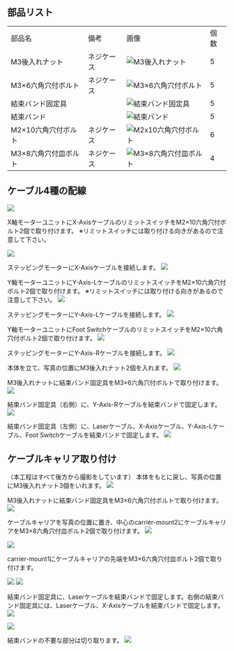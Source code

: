 ## 部品リスト
<table class="packing-list">
<tbody>
<tr>
<td>部品名</td>
<td>備考</td>
<td class="packing-img">画像</td>
<td>個数</td>
</tr>
<tr>
<td>M3後入れナット</td>
<td>ネジケース</td>
<td><img src="./images/08/kp8-2.jpg" alt="M3後入れナット"></td>
<td>5</td>
</tr>
<tr>
<td>M3&times;6六角穴付ボルト</td>
<td>ネジケース</td>
<td><img src="./images/08/kp8-3.jpg" alt="M3&times;6六角穴付ボルト"></td>
<td>5</td>
</tr>
<tr>
<td>結束バンド固定具</td>
<td></td>
<td><img src="./images/08/kp8-4.jpg" alt="結束バンド固定具"></td>
<td>5</td>
</tr>
<tr>
<td>結束バンド</td>
<td></td>
<td><img src="./images/08/kp8-5.jpg" alt="結束バンド"></td>
<td>5</td>
</tr>
<tr>
<td>M2&times;10六角穴付ボルト</td>
<td>ネジケース</td>
<td><img src="./images/08/kp8-6.jpg" alt="M2x10六角穴付ボルト"></td>
<td>6</td>
</tr>
<tr>
<td>M3&times;8六角穴付皿ボルト</td>
<td>ネジケース</td>
<td><img src="./images/14/56.jpg" alt="M3&times;8六角穴付皿ボルト"></td>
<td>4</td>
</tr>
</tbody>
</table>

## ケーブル4種の配線
<img src="./images/08/mini-1000mm_08_27.jpg">

X軸モーターユニットにX-AxisケーブルのリミットスイッチをM2×10六角穴付ボルト2個で取り付けます。
※リミットスイッチには取り付ける向きがあるので注意して下さい。

<img src="./images/08/mini-1000mm_08_28.jpg">

ステッピングモーターにX-Axisケーブルを接続します。
<img src="./images/08/mini-1000mm_08_29.jpg">

Y軸モーターユニットにY-Axis-LケーブルのリミットスイッチをM2×10六角穴付ボルト2個で取り付けます。 ※リミットスイッチには取り付ける向きがあるので注意して下さい。
<img src="./images/08/mini-1000mm_08_30.jpg">

ステッピングモーターにY-Axis-Lケーブルを接続します。
<img src="./images/08/mini-1000mm_08_31.jpg">

Y軸モーターユニットにFoot SwitchケーブルのリミットスイッチをM2×10六角穴付ボルト2個で取り付けます。
<img src="./images/08/mini-1000mm_08_32.jpg">

ステッピングモーターにY-Axis-Rケーブルを接続します。
<img src="./images/08/mini-1000mm_08_33.jpg">

本体を立て、写真の位置にM3後入れナット2個を入れます。
<img src="./images/08/mini-1000mm_08_34.jpg">

M3後入れナットに結束バンド固定具をM3×6六角穴付ボルトで取り付けます。
<img src="./images/08/mini-1000mm_08_35.jpg">

結束バンド固定具（右側）に、Y-Axis-Rケーブルを結束バンドで固定します。
<img src="./images/08/mini-1000mm_08_37.jpg">

結束バンド固定具（左側）に、Laserケーブル、X-Axisケーブル、Y-Axis-Lケーブル、Foot Switchケーブルを結束バンドで固定します。
<img src="./images/08/mini-1000mm_08_38.jpg">

## ケーブルキャリア取り付け
（本工程はすべて後方から撮影をしています）
本体をもとに戻し、写真の位置にM3後入れナット3個をいれます。
<img src="./images/08/mini-1000mm_08_39.jpg">

M3後入れナットに結束バンド固定具をM3&times;6六角穴付ボルトで取り付けます。
<img src="./images/08/mini-1000mm_08_40.jpg">

ケーブルキャリアを写真の位置に置き、中心のcarrier-mount2にケーブルキャリアをM3&times;8六角穴付皿ボルト2個で取り付けます。
<img src="./images/08/mini-1000mm_08_41.jpg">

<img src="./images/08/mini-1000mm_08_42.jpg">

carrier-mount1にケーブルキャリアの先端をM3&times;6六角穴付皿ボルト2個で取り付けます。

<img src="./images/08/mini-1000mm_08_43.jpg">

<img src="./images/08/mini-1000mm_08_44.jpg">

結束バンド固定具に、Laserケーブルを結束バンドで固定します。右側の結束バンド固定具には、Laserケーブル、X-Axisケーブルを結束バンドで固定します。
<img src="./images/08/mini-1000mm_08_46.jpg">

<img src="./images/08/mini-1000mm_08_47.jpg">

結束バンドの不要な部分は切り取ります。
<img src="./images/08/mini-1000mm_08_48.jpg">
